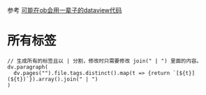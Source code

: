 

参考
[可能在ob会用一辈子的dataview代码](https://mp.weixin.qq.com/s/U58eLjVc4_78NFSzgLJb2A)

# 所有标签

```dataviewjs
// 生成所有的标签且以 | 分割，修改时只需要修改 join(" | ") 里面的内容。
dv.paragraph(
  dv.pages("").file.tags.distinct().map(t => {return `[${t}](${t})`}).array().join(" | ")
)
```
